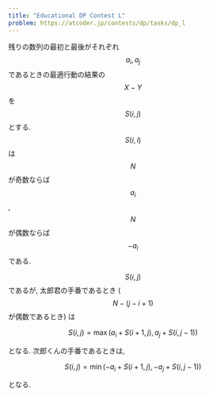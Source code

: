 ```yaml
---
title: "Educational DP Contest L"
problem: https://atcoder.jp/contests/dp/tasks/dp_l
---
```

残りの数列の最初と最後がそれぞれ $$ a_i, a_j $$ であるときの最適行動の結果の $$ X-Y $$ を $$ S(i,j) $$ とする. $$ S(i, i) $$ は $$ N $$ が奇数ならば $$ a_i $$, $$ N $$ が偶数ならば $$ -a_i $$ である.

$$ S(i, j) $$ であるが, 太郎君の手番であるとき ($$ N-(j-i+1) $$ が偶数であるとき) は

$$
S(i, j) = \max(a_i+S(i+1, j), a_j+S(i, j-1))
$$

となる. 次郎くんの手番であるときは,

$$
S(i, j) = \min(-a_i+S(i+1, j), -a_j+S(i, j-1))
$$

となる.
